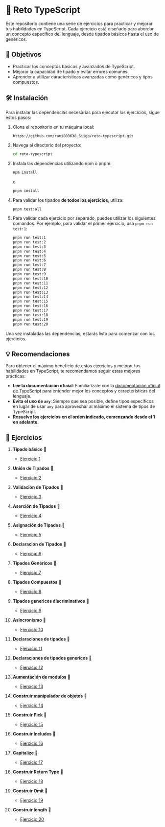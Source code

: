 # 🚀 Reto TypeScript

Este repositorio contiene una serie de ejercicios para practicar y mejorar tus habilidades en TypeScript. Cada ejercicio está diseñado para abordar un concepto específico del lenguaje, desde tipados básicos hasta el uso de genéricos.

## 🎯 Objetivos

- Practicar los conceptos básicos y avanzados de TypeScript.
- Mejorar la capacidad de tipado y evitar errores comunes.
- Aprender a utilizar características avanzadas como genéricos y tipos compuestos.


## 🛠 Instalación

Para instalar las dependencias necesarias para ejecutar los ejercicios, sigue estos pasos:

1. Clona el repositorio en tu máquina local:

    ```bash
    https://github.com/rami803638_Siigo/reto-typescript.git
    ```

2. Navega al directorio del proyecto:

    ```bash
    cd reto-typescript
    ```

3. Instala las dependencias utilizando npm o pnpm:

    ```bash
   npm install
   ```
   o
   ```bash
   pnpm install
   ```

4. Para validar los tipados **de todos los ejercicios**, utiliza:
   ```
   pnpm test:all
   ```
5. Para validar cada ejercicio por separado, puedes utilizar los siguientes comandos. Por ejemplo, para validar el primer ejercicio, usa `pnpm run test:1`:

    ```bash
    pnpm run test:1
    pnpm run test:2
    pnpm run test:3
    pnpm run test:4
    pnpm run test:5
    pnpm run test:6
    pnpm run test:7
    pnpm run test:8
    pnpm run test:9
    pnpm run test:10
    pnpm run test:11
    pnpm run test:12
    pnpm run test:13
    pnpm run test:14
    pnpm run test:15
    pnpm run test:16
    pnpm run test:17
    pnpm run test:18
    pnpm run test:19
    pnpm run test:20
    ```
Una vez instaladas las dependencias, estarás listo para comenzar con los ejercicios.

## 💡 Recomendaciones

Para obtener el máximo beneficio de estos ejercicios y mejorar tus habilidades en
TypeScript, te recomendamos seguir estas mejores prácticas:

- **Lee la documentación oficial**: Familiarízate con la
  [documentación oficial de TypeScript](https://www.typescriptlang.org/docs/) para
  entender mejor los conceptos y características del lenguaje.
- **Evita el uso de `any`**: Siempre que sea posible, define tipos específicos en lugar
  de usar `any` para aprovechar al máximo el sistema de tipos de TypeScript.
- **Resuelve los ejercicios en el orden indicado, comenzando desde el 1 en adelante.**

## 📝 Ejercicios

1. **Tipado básico** 🚀

    - [Ejercicio 1](src/exercises/1-tipado-basico/tipado-basico.md)

2. **Unión de Tipados** 🚀

    - [Ejercicio 2](src/exercises/2-union-de-tipados/union-de-tipados.md)

3. **Validación de Tipados** 🚀

    - [Ejercicio 3](src/exercises/3-validacion-de-tipados/validacion-de-tipados.md)

4. **Aserción de Tipados** 🚀

    - [Ejercicio 4](src/exercises/4-asercion-de-tipados/asercion-de-tipados.md)

5. **Asignación de Tipados** 🚀

    - [Ejercicio 5](src/exercises/5-asignacion-tipados/asignacion-tipados.md)

6. **Declaración de Tipados** 🚀

    - [Ejercicio 6](src/exercises/6-declaracion-de-tipados/declaracion-de-tipados.md)

7. **Tipados Genéricos** 🚀

    - [Ejercicio 7](src/exercises/7-tipados-genericos/tipados-genericos.md)

8. **Tipados Compuestos** 🚀

    - [Ejercicio 8](src/exercises/8-tipados-compuestos/tipados-compuestos.md)

9. **Tipados genericos discriminativos** 🚀

    - [Ejercicio 9](src/exercises/9-tipados-genericos-discriminativos/tipados-genericos-discriminativos.md)

10. **Asincronismo** 🚀

     - [Ejercicio 10](src/exercises/10-asincronismo/asincronismo.md)

11. **Declaraciones de tipados** 🚀

     - [Ejercicio 11](src/exercises/11-declaraciones-de-tipado/declaraciones-de-tipados.md)

12. **Declaraciones de tipados genericos** 🚀

     - [Ejercicio 12](src/exercises/12-declaraciones-de-tipados-genericos/declaraciones-de-tipados-genericos.md)

13. **Aumentación de modulos** 🚀

     - [Ejercicio 13](src/exercises/13-aumentacion-de-modulos/aumentacion-de-modulos.md)

14. **Construir manipulador de objetos** 🚀

     - [Ejercicio 14](src/exercises/14-construir-manipulador-de-objetos/construir-manipulador-de-objetos.md)

15. **Construir Pick** 🚀

     - [Ejercicio 15](src/exercises/15-construir-pick/construir-pick.md)

16. **Construir Includes** 🚀

     - [Ejercicio 16](src/exercises/16-construir-includes/construir-includes.md)

17. **Capitalize** 🚀

     - [Ejercicio 17](src/exercises/17-capitalize/capitalize.md)

18. **Construir Return Type** 🚀

     - [Ejercicio 18](src/exercises/18-construir-return-type/construir-return-type.md)

19. **Construir Omit** 🚀

     - [Ejercicio 19](src/exercises/19-construir-omit/construir-omit.md)

20. **Construir length** 🚀
     - [Ejercicio 20](src/exercises/20-construir-length/construir-length.md)
